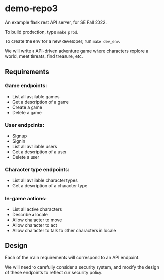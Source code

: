 # demo-repo3

An example flask rest API server, for SE Fall 2022.

To build production, type `make prod`.

To create the env for a new developer, run `make dev_env`.

We will write a API-driven adventure game where characters explore a world,
meet threats, find treasure, etc.

## Requirements

### Game endpoints:
- List all available games
- Get a description of a game
- Create a game
- Delete a game

### User endpoints:
- Signup
- Signin
- List all available users
- Get a description of a user
- Delete a user

### Character type endpoints:
- List all available character types
- Get a description of a character type

### In-game actions:
- List all active characters
- Describe a locale
- Allow character to move
- Allow character to act
- Allow character to talk to other characters in locale

## Design

Each of the main requirements will correspond to an API endpoint.

We will need to carefully consider a security system, and modify the design of
these endpoints to reflect our security policy.
